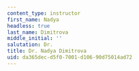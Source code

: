 ```yaml
---
content_type: instructor
first_name: Nadya
headless: true
last_name: Dimitrova
middle_initial: ''
salutation: Dr.
title: Dr. Nadya Dimitrova
uid: da365dec-d5f0-7001-d106-90d75014ad72
---
```

